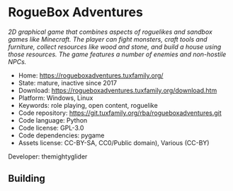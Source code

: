 # RogueBox Adventures

_2D graphical game that combines aspects of roguelikes and sandbox games like Minecraft. The player can fight monsters, craft tools and furniture, collect resources like wood and stone, and build a house using those resources. The game features a number of enemies and non-hostile NPCs._

- Home: https://rogueboxadventures.tuxfamily.org/
- State: mature, inactive since 2017
- Download: https://rogueboxadventures.tuxfamily.org/download.htm
- Platform: Windows, Linux
- Keywords: role playing, open content, roguelike
- Code repository: https://git.tuxfamily.org/rba/rogueboxadventures.git
- Code language: Python
- Code license: GPL-3.0
- Code dependencies: pygame
- Assets license: CC-BY-SA, CC0/Public domain), Various (CC-BY)

Developer: themightyglider

## Building
